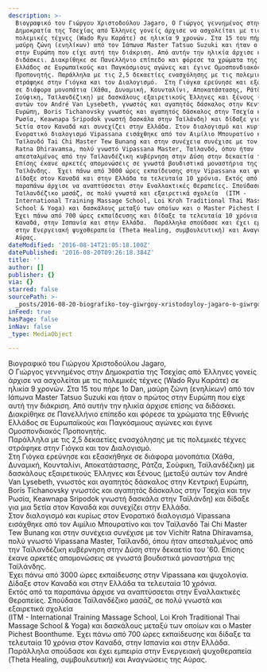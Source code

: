 ```yaml
---
description: >-
  Βιογραφικό του Γιώργου Χριστοδούλου Jagaro, Ο Γιώργος γεννημένος στην
  Δημοκρατία της Τσεχίας από Έλληνες γονείς άρχισε να ασχολείται με τις
  πολεμικές τέχνες (Wado Ryu Καράτε) σε ηλικία 9 χρονών. Στα 15 του πήρε 1o Dan,
  μαύρη ζώνη (ενηλίκων) από τον Ιάπωνα Master Tatsuo Suzuki και ήταν ο πρώτος
  στην Ευρώπη που είχε αυτή την διάκριση. Από αυτήν την ηλικία άρχισε επίσης να
  διδάσκει. Διακρίθηκε σε Πανελλήνιο επίπεδο και φόρεσε τα χρώματα της Εθνικής
  Ελλάδος σε Ευρωπαϊκούς και Παγκόσμιους αγώνες και έγινε Ομοσπονδιακός
  Προπονητής. Παράλληλα με τις 2,5 δεκαετίες ενασχόλησης με τις πολεμικές τέχνες
  στράφηκε στην Γιόγκα και τον Διαλογισμό.  Στη Γιόγκα ερεύνησε και εξασκήθηκε
  σε διάφορα μονοπάτια (Χάθα, Δυναμική, Κουνταλίνι, Αποκατάστασης, Ράτζα,
  Σούφικη, Ταϊλανδέζικη) με δασκάλους εξαιρετικούς Έλληνες και ξένους (μεταξύ
  αυτών τον André Van Lysebeth, γνωστός και αγαπητός δάσκαλος στην Κεντρική
  Ευρώπη, Boris Tichanovsky γνωστός και αγαπητός δάσκαλος στην Τσεχία και την
  Ρωσία, Keawnapa Sripodok γνωστή δασκάλα στην Ταϊλάνδη) και δίδαξε για μια
  5ετία στον Καναδά και συνεχίζει στην Ελλάδα. Στον διαλογισμό και κυρίως στον
  Ενορατικό διαλογισμό Vipassana εισάχθηκε από τον Αιμίλιο Μπουρατίνο και τον
  Ταϊλανδό Tai Chi Master Tew Bunang και στην συνέχεια συνέχισε με τον Vichitr
  Ratna Dhiravamsa, πολύ γνωστό Vipassana Master, Ταϊλανδό, όπου ήταν
  απεσταλμένος από την Ταϊλανδέζικη κυβέρνηση στην Δύση στην δεκαετία του ’60.
  Επίσης έκανε αρκετές απομονώσεις σε γνωστά βουδιστικά μοναστήρια της
  Ταϊλάνδης.  Έχει πάνω από 3000 ώρες εκπαίδευσης στην Vipassana και ψυχολογία. 
  Δίδαξε στον Καναδά και στην Ελλάδα τα τελευταία 10 χρόνια. Εκτός από τα
  παραπάνω άρχισε να αναπτύσσεται στην Εναλλακτικές Θεραπείες. Σπούδασε
  Ταϊλανδέζικο μασάζ, σε πολύ γνωστά και εξαιρετικά σχολεία  (ITM -
  International Training Massage School, Loi Kroh Traditional Thai Massage
  School & Yoga) και δασκάλους μεταξύ των οποίων και ο Master Pichest Boonthume.
  Έχει πάνω από 700 ώρες εκπαίδευσης και δίδαξε τα τελευταία 10 χρόνια στον
  Καναδά, στην Ισπανία και στην Ελλάδα.  Παράλληλα σπούδασε και έχει εμπειρία
  στην Ενεργειακή ψυχοθεραπεία (Theta Healing, συμβουλευτική) και Αναγνώσεις της
  Αύρας. 
dateModified: '2016-08-14T21:05:18.100Z'
datePublished: '2016-08-20T09:26:18.384Z'
title: ''
author: []
publisher: {}
via: {}
starred: false
sourcePath: >-
  _posts/2016-08-20-biografiko-toy-giwrgoy-xristodoyloy-jagaro-o-giwrgos-gennhm.md
inFeed: true
hasPage: false
inNav: false
_type: MediaObject

---
```

Βιογραφικό του Γιώργου Χριστοδούλου Jagaro,  
Ο Γιώργος γεννημένος στην Δημοκρατία της Τσεχίας από Έλληνες γονείς άρχισε να ασχολείται με τις πολεμικές τέχνες (Wado Ryu Καράτε) σε ηλικία 9 χρονών. Στα 15 του πήρε 1o Dan, μαύρη ζώνη (ενηλίκων) από τον Ιάπωνα Master Tatsuo Suzuki και ήταν ο πρώτος στην Ευρώπη που είχε αυτή την διάκριση. Από αυτήν την ηλικία άρχισε επίσης να διδάσκει.  
Διακρίθηκε σε Πανελλήνιο επίπεδο και φόρεσε τα χρώματα της Εθνικής Ελλάδος σε Ευρωπαϊκούς και Παγκόσμιους αγώνες και έγινε Ομοσπονδιακός Προπονητής.  
Παράλληλα με τις 2,5 δεκαετίες ενασχόλησης με τις πολεμικές τέχνες στράφηκε στην Γιόγκα και τον Διαλογισμό.   
Στη Γιόγκα ερεύνησε και εξασκήθηκε σε διάφορα μονοπάτια (Χάθα, Δυναμική, Κουνταλίνι, Αποκατάστασης, Ράτζα, Σούφικη, Ταϊλανδέζικη) με δασκάλους εξαιρετικούς Έλληνες και ξένους (μεταξύ αυτών τον André Van Lysebeth, γνωστός και αγαπητός δάσκαλος στην Κεντρική Ευρώπη, Boris Tichanovsky γνωστός και αγαπητός δάσκαλος στην Τσεχία και την Ρωσία, Keawnapa Sripodok γνωστή δασκάλα στην Ταϊλάνδη) και δίδαξε για μια 5ετία στον Καναδά και συνεχίζει στην Ελλάδα.  
Στον διαλογισμό και κυρίως στον Ενορατικό διαλογισμό Vipassana εισάχθηκε από τον Αιμίλιο Μπουρατίνο και τον Ταϊλανδό Tai Chi Master Tew Bunang και στην συνέχεια συνέχισε με τον Vichitr Ratna Dhiravamsa, πολύ γνωστό Vipassana Master, Ταϊλανδό, όπου ήταν απεσταλμένος από την Ταϊλανδέζικη κυβέρνηση στην Δύση στην δεκαετία του '60\. Επίσης έκανε αρκετές απομονώσεις σε γνωστά βουδιστικά μοναστήρια της Ταϊλάνδης.   
Έχει πάνω από 3000 ώρες εκπαίδευσης στην Vipassana και ψυχολογία.   
Δίδαξε στον Καναδά και στην Ελλάδα τα τελευταία 10 χρόνια.  
Εκτός από τα παραπάνω άρχισε να αναπτύσσεται στην Εναλλακτικές Θεραπείες. Σπούδασε Ταϊλανδέζικο μασάζ, σε πολύ γνωστά και εξαιρετικά σχολεία   
(ITM - International Training Massage School, Loi Kroh Traditional Thai Massage School & Yoga) και δασκάλους μεταξύ των οποίων και ο Master Pichest Boonthume. Έχει πάνω από 700 ώρες εκπαίδευσης και δίδαξε τα τελευταία 10 χρόνια στον Καναδά, στην Ισπανία και στην Ελλάδα.   
Παράλληλα σπούδασε και έχει εμπειρία στην Ενεργειακή ψυχοθεραπεία (Theta Healing, συμβουλευτική) και Αναγνώσεις της Αύρας.